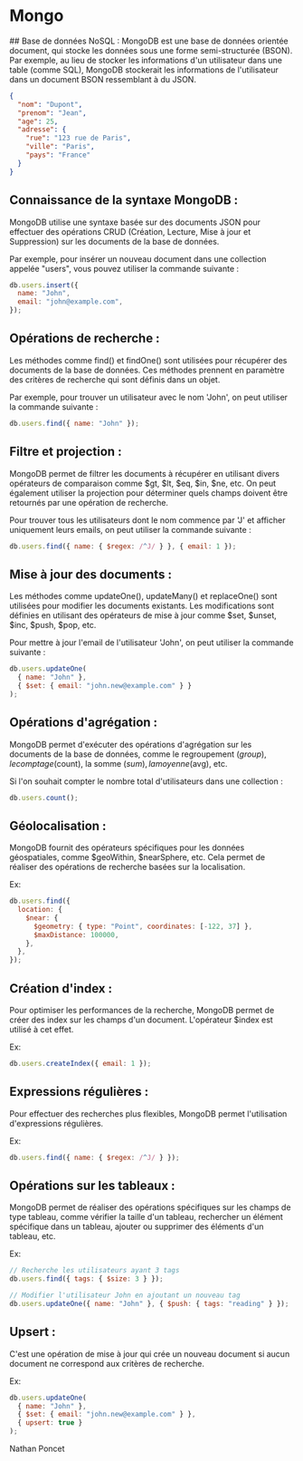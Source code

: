 # Mongo

## Base de données NoSQL :
MongoDB est une base de données orientée document, qui stocke les données sous une forme semi-structurée (BSON). Par exemple, au lieu de stocker les informations d'un utilisateur dans une table (comme SQL), MongoDB stockerait les informations de l'utilisateur dans un document BSON ressemblant à du JSON.

```json
{
  "nom": "Dupont",
  "prenom": "Jean",
  "age": 25,
  "adresse": {
    "rue": "123 rue de Paris",
    "ville": "Paris",
    "pays": "France"
  }
}
```

## Connaissance de la syntaxe MongoDB :

MongoDB utilise une syntaxe basée sur des documents JSON pour effectuer des opérations CRUD (Création, Lecture, Mise à jour et Suppression) sur les documents de la base de données.

Par exemple, pour insérer un nouveau document dans une collection appelée "users", vous pouvez utiliser la commande suivante :

```javascript
db.users.insert({
  name: "John",
  email: "john@example.com",
});
```

## Opérations de recherche :

Les méthodes comme find() et findOne() sont utilisées pour récupérer des documents de la base de données. Ces méthodes prennent en paramètre des critères de recherche qui sont définis dans un objet.

Par exemple, pour trouver un utilisateur avec le nom 'John', on peut utiliser la commande suivante :

```javascript
db.users.find({ name: "John" });
```

## Filtre et projection :

MongoDB permet de filtrer les documents à récupérer en utilisant divers opérateurs de comparaison comme $gt, $lt, $eq, $in, $ne, etc. On peut également utiliser la projection pour déterminer quels champs doivent être retournés par une opération de recherche.

Pour trouver tous les utilisateurs dont le nom commence par 'J' et afficher uniquement leurs emails, on peut utiliser la commande suivante :

```javascript
db.users.find({ name: { $regex: /^J/ } }, { email: 1 });
```

## Mise à jour des documents :

Les méthodes comme updateOne(), updateMany() et replaceOne() sont utilisées pour modifier les documents existants. Les modifications sont définies en utilisant des opérateurs de mise à jour comme $set, $unset, $inc, $push, $pop, etc.

Pour mettre à jour l'email de l'utilisateur 'John', on peut utiliser la commande suivante :

```javascript
db.users.updateOne(
  { name: "John" },
  { $set: { email: "john.new@example.com" } }
);
```

## Opérations d'agrégation :

MongoDB permet d'exécuter des opérations d'agrégation sur les documents de la base de données, comme le regroupement ($group), le comptage ($count), la somme ($sum), la moyenne ($avg), etc.

Si l'on souhait compter le nombre total d'utilisateurs dans une collection :

```javascript
db.users.count();
```

## Géolocalisation :

MongoDB fournit des opérateurs spécifiques pour les données géospatiales, comme $geoWithin, $nearSphere, etc. Cela permet de réaliser des opérations de recherche basées sur la localisation.

Ex:

```javascript
db.users.find({
  location: {
    $near: {
      $geometry: { type: "Point", coordinates: [-122, 37] },
      $maxDistance: 100000,
    },
  },
});
```

## Création d'index :

Pour optimiser les performances de la recherche, MongoDB permet de créer des index sur les champs d'un document. L'opérateur $index est utilisé à cet effet.

Ex:

```javascript
db.users.createIndex({ email: 1 });
```

## Expressions régulières :

Pour effectuer des recherches plus flexibles, MongoDB permet l'utilisation d'expressions régulières.

Ex:

```javascript
db.users.find({ name: { $regex: /^J/ } });
```

## Opérations sur les tableaux :

MongoDB permet de réaliser des opérations spécifiques sur les champs de type tableau, comme vérifier la taille d'un tableau, rechercher un élément spécifique dans un tableau, ajouter ou supprimer des éléments d'un tableau, etc.

Ex:

```javascript
// Recherche les utilisateurs ayant 3 tags
db.users.find({ tags: { $size: 3 } });

// Modifier l'utilisateur John en ajoutant un nouveau tag
db.users.updateOne({ name: "John" }, { $push: { tags: "reading" } });
```

## Upsert :

C'est une opération de mise à jour qui crée un nouveau document si aucun document ne correspond aux critères de recherche.

Ex:

```javascript
db.users.updateOne(
  { name: "John" },
  { $set: { email: "john.new@example.com" } },
  { upsert: true }
);
```

Nathan Poncet
